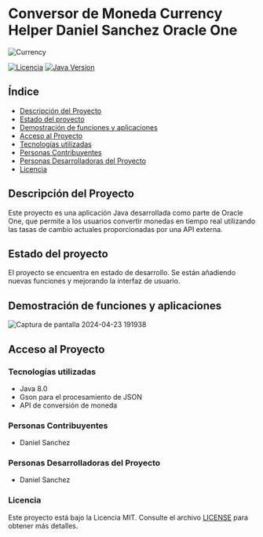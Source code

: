 # Conversor de Moneda Currency Helper Daniel Sanchez Oracle One

![Currency](https://github.com/Danmargiela/ConvertidorAPI/assets/16968289/9416ec8a-6f8b-41ea-9518-ada45c836654)


[![Licencia](https://img.shields.io/badge/license-MIT-green)](LICENSE)
[![Java Version](https://img.shields.io/badge/java-11-blue.svg)](https://www.oracle.com/java/technologies/javase-jdk11-downloads.html)

## Índice
- [Descripción del Proyecto](#descripción-del-proyecto)
- [Estado del proyecto](#estado-del-proyecto)
- [Demostración de funciones y aplicaciones](#demostración-de-funciones-y-aplicaciones)
- [Acceso al Proyecto](#acceso-al-proyecto)
- [Tecnologías utilizadas](#tecnologías-utilizadas)
- [Personas Contribuyentes](#personas-contribuyentes)
- [Personas Desarrolladoras del Proyecto](#personas-desarrolladoras-del-proyecto)
- [Licencia](#licencia)

## Descripción del Proyecto

Este proyecto es una aplicación Java desarrollada como parte de Oracle One, que permite a los usuarios convertir monedas en tiempo real utilizando las tasas de cambio actuales proporcionadas por una API externa.

## Estado del proyecto

El proyecto se encuentra en estado de desarrollo. Se están añadiendo nuevas funciones y mejorando la interfaz de usuario.

## Demostración de funciones y aplicaciones

![Captura de pantalla 2024-04-23 191938](https://github.com/Danmargiela/ConvertidorAPI/assets/16968289/3e526566-8978-42d8-a3b1-dcb4d24ed970)

## Acceso al Proyecto

### Tecnologías utilizadas
- Java 8.0
- Gson para el procesamiento de JSON
- API de conversión de moneda

### Personas Contribuyentes
- Daniel Sanchez

### Personas Desarrolladoras del Proyecto
- Daniel Sanchez

### Licencia
Este proyecto está bajo la Licencia MIT. Consulte el archivo [LICENSE](LICENSE) para obtener más detalles.

